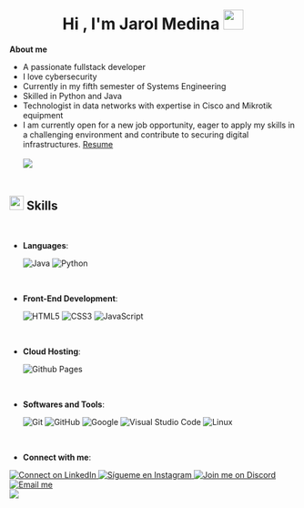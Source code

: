 <h1 align="center"><b>Hi , I'm Jarol Medina </b><img src="https://media.giphy.com/media/hvRJCLFzcasrR4ia7z/giphy.gif" width="35"></h1>




<b>
About me
</b>

- A passionate fullstack developer
- I love cybersecurity
- Currently in my fifth semester of Systems Engineering
- Skilled in Python and Java
- Technologist in data networks with expertise in Cisco and Mikrotik equipment
- I am currently open for a new job opportunity, eager to apply my skills in a challenging environment and contribute to securing digital infrastructures. <a href="https://drive.google.com/file/d/1d1jfhAqW-gBwQ17tQCfQPqRJETvrbpWL/view?usp=sharing" target="blank">Resume</a>
<br><br>
<img src="https://user-images.githubusercontent.com/73097560/115834477-dbab4500-a447-11eb-908a-139a6edaec5c.gif"><br><br>
## <img src="https://media2.giphy.com/media/QssGEmpkyEOhBCb7e1/giphy.gif?cid=ecf05e47a0n3gi1bfqntqmob8g9aid1oyj2wr3ds3mg700bl&rid=giphy.gif" width ="25"><b> Skills</b>
<br>

<p align="center">

- **Languages**:
    
    ![Java](https://img.shields.io/badge/Java-%23ED8B00.svg?style=for-the-badge&logo=coffeescript&logoColor=white
)
    ![Python](https://img.shields.io/badge/Python%20-%2314354C.svg?style=for-the-badge&logo=python&logoColor=white)

<br>   
    
- **Front-End Development**:

   ![HTML5](https://img.shields.io/badge/HTML5%20-%23E34F26.svg?style=for-the-badge&logo=html5&logoColor=white)
   ![CSS3](https://img.shields.io/badge/CSS%20-%231572B6.svg?style=for-the-badge&logo=css3&logoColor=white)
   ![JavaScript](https://img.shields.io/badge/JavaScript%20-%23F7DF1E.svg?style=for-the-badge&logo=javascript&logoColor=black)

<br>

- **Cloud Hosting**:

    ![Github Pages](https://img.shields.io/badge/GitHub%20Pages-%23327FC7.svg?style=for-the-badge&logo=github&logoColor=white)
    
<br>

- **Softwares and Tools**:

    ![Git](https://img.shields.io/badge/git-%23F05033.svg?style=for-the-badge&logo=git&logoColor=white)
    ![GitHub](https://img.shields.io/badge/github-%23121011.svg?style=for-the-badge&logo=github&logoColor=white)
    ![Google](https://img.shields.io/badge/google-%234285F4.svg?style=for-the-badge&logo=google&logoColor=white)
    ![Visual Studio Code](https://img.shields.io/badge/Visual%20Studio%20Code-0078d7.svg?style=for-the-badge&logo=visual-studio-code&logoColor=white)
    ![Linux](https://img.shields.io/badge/Linux-FCC624?style=for-the-badge&logo=linux&logoColor=black) 

<br>   
    
- **Connect with me**:
<a href="https://linkedin.com/in/jarol-medina-1215962b0" target="_blank">
  <img src="https://img.shields.io/badge/LinkedIn-0A66C2?style=for-the-badge&logo=linkedin&logoColor=white" alt="Connect on LinkedIn">
</a>
<a href="https://instagram.com/jarol9625" target="_blank">
  <img src="https://img.shields.io/badge/Instagram-E4405F?style=for-the-badge&logo=instagram&logoColor=white" alt="Sígueme en Instagram">
</a>
<a href="https://discord.com/users/WebSocT" target="_blank">
  <img src="https://img.shields.io/badge/Discord-5865F2?style=for-the-badge&logo=discord&logoColor=white" alt="Join me on Discord">
</a>
<a href="mailto:jarolmedina41@gmail.com" target="_blank">
  <img src="https://img.shields.io/badge/Gmail-D14836?style=for-the-badge&logo=gmail&logoColor=white" alt="Email me">
</a>
<br>

<img src="https://user-images.githubusercontent.com/73097560/115834477-dbab4500-a447-11eb-908a-139a6edaec5c.gif">
